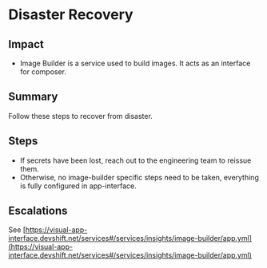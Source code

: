 Disaster Recovery
=================

Impact
------

-   Image Builder is a service used to build images. It acts as an
    interface for composer.

Summary
-------

Follow these steps to recover from disaster.

Steps
-----

-   If secrets have been lost, reach out to the engineering team to
    reissue them.
-   Otherwise, no image-builder specific steps need to be taken,
    everything is fully configured in app-interface.

Escalations
-----------

See
[https://visual-app-interface.devshift.net/services#/services/insights/image-builder/app.yml](https://visual-app-interface.devshift.net/services#/services/insights/image-builder/app.yml)
